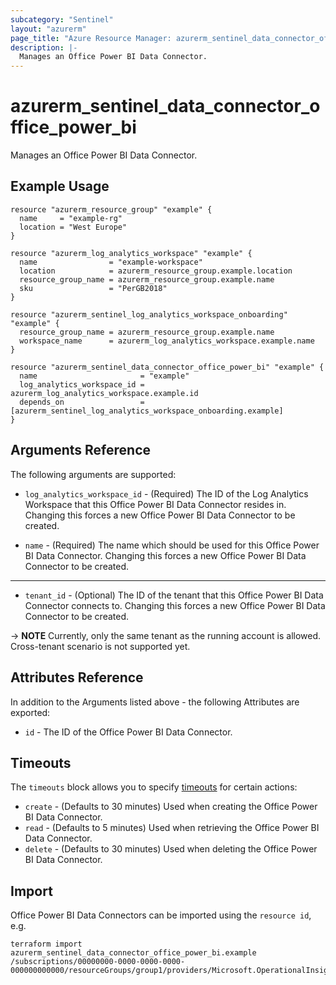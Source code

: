 ```yaml
---
subcategory: "Sentinel"
layout: "azurerm"
page_title: "Azure Resource Manager: azurerm_sentinel_data_connector_office_power_bi"
description: |-
  Manages an Office Power BI Data Connector.
---
```


# azurerm_sentinel_data_connector_office_power_bi

Manages an Office Power BI Data Connector.

## Example Usage

```hcl
resource "azurerm_resource_group" "example" {
  name     = "example-rg"
  location = "West Europe"
}

resource "azurerm_log_analytics_workspace" "example" {
  name                = "example-workspace"
  location            = azurerm_resource_group.example.location
  resource_group_name = azurerm_resource_group.example.name
  sku                 = "PerGB2018"
}

resource "azurerm_sentinel_log_analytics_workspace_onboarding" "example" {
  resource_group_name = azurerm_resource_group.example.name
  workspace_name      = azurerm_log_analytics_workspace.example.name
}

resource "azurerm_sentinel_data_connector_office_power_bi" "example" {
  name                       = "example"
  log_analytics_workspace_id = azurerm_log_analytics_workspace.example.id
  depends_on                 = [azurerm_sentinel_log_analytics_workspace_onboarding.example]
}
```

## Arguments Reference

The following arguments are supported:

* `log_analytics_workspace_id` - (Required) The ID of the Log Analytics Workspace that this Office Power BI Data Connector resides in. Changing this forces a new Office Power BI Data Connector to be created.

* `name` - (Required) The name which should be used for this Office Power BI Data Connector. Changing this forces a new Office Power BI Data Connector to be created.

---

* `tenant_id` - (Optional) The ID of the tenant that this Office Power BI Data Connector connects to. Changing this forces a new Office Power BI Data Connector to be created.

-> **NOTE** Currently, only the same tenant as the running account is allowed. Cross-tenant scenario is not supported yet.

## Attributes Reference

In addition to the Arguments listed above - the following Attributes are exported:

* `id` - The ID of the Office Power BI Data Connector.

## Timeouts

The `timeouts` block allows you to specify [timeouts](https://www.terraform.io/language/resources/syntax#operation-timeouts) for certain actions:

* `create` - (Defaults to 30 minutes) Used when creating the Office Power BI Data Connector.
* `read` - (Defaults to 5 minutes) Used when retrieving the Office Power BI Data Connector.
* `delete` - (Defaults to 30 minutes) Used when deleting the Office Power BI Data Connector.

## Import

Office Power BI Data Connectors can be imported using the `resource id`, e.g.

```shell
terraform import azurerm_sentinel_data_connector_office_power_bi.example /subscriptions/00000000-0000-0000-0000-000000000000/resourceGroups/group1/providers/Microsoft.OperationalInsights/workspaces/workspace1/providers/Microsoft.SecurityInsights/dataConnectors/dc1
```
